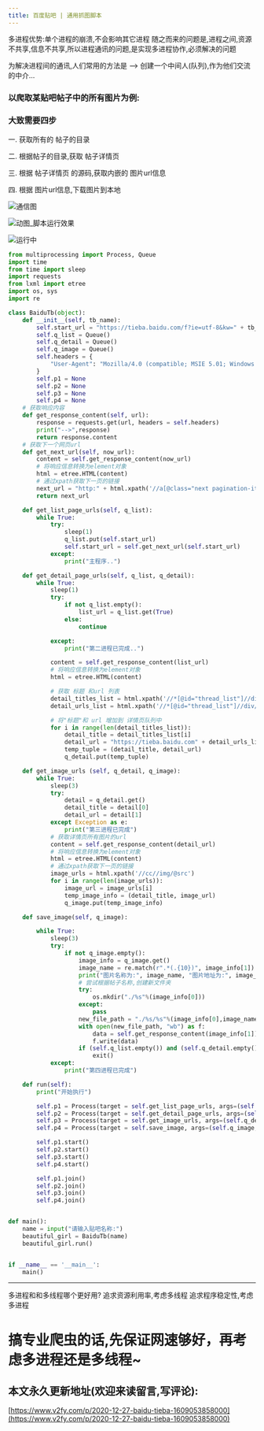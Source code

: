 ```yaml
---
title: 百度贴吧 | 通用抓图脚本
---
```




多进程优势:单个进程的崩溃,不会影响其它进程
随之而来的问题是,进程之间,资源不共享,信息不共享,所以进程通讯的问题,是实现多进程协作,必须解决的问题

为解决进程间的通讯,人们常用的方法是 --> 创建一个中间人(队列),作为他们交流的中介...

### 以爬取某贴吧帖子中的所有图片为例:

### 大致需要四步

一. 获取所有的 帖子的目录

二. 根据帖子的目录,获取 帖子详情页

三. 根据 帖子详情页 的源码,获取内嵌的 图片url信息

四. 根据 图片url信息,下载图片到本地

![通信图](https://www.v2fy.com/asset/0i/jikemiji/jikemiji-md/2020-12-27-baidu-tieba-1609053858000.assets/1240-20201227152435245.png)

![动图_脚本运行效果](https://www.v2fy.com/asset/0i/jikemiji/jikemiji-md/2020-12-27-baidu-tieba-1609053858000.assets/strip.gif)


![运行中](https://www.v2fy.com/asset/0i/jikemiji/jikemiji-md/2020-12-27-baidu-tieba-1609053858000.assets/1240-20201227152435471.png)

```python
from multiprocessing import Process, Queue
import time
from time import sleep
import requests
from lxml import etree
import os, sys
import re

class BaiduTb(object):
	def __init__(self, tb_name):
		self.start_url = "https://tieba.baidu.com/f?ie=utf-8&kw=" + tb_name
		self.q_list = Queue()
		self.q_detail = Queue()
		self.q_image = Queue()
		self.headers = {
			"User-Agent": "Mozilla/4.0 (compatible; MSIE 5.01; Windows NT 5.0) "
		}
		self.p1 = None
		self.p2 = None
		self.p3 = None
		self.p4 = None
	# 获取响应内容
	def get_response_content(self, url):
		response = requests.get(url, headers = self.headers)
		print("-->",response)
		return response.content
	# 获取下一个网页url
	def get_next_url(self, now_url):
		content = self.get_response_content(now_url)
		# 将响应信息转换为element对象
		html = etree.HTML(content)
		# 通过xpath获取下一页的链接
		next_url = "http:" + html.xpath('//a[@class="next pagination-item "]/@href')[0]
		return next_url

	def get_list_page_urls(self, q_list):
		while True:
			try:
				sleep(1)
				q_list.put(self.start_url)
				self.start_url = self.get_next_url(self.start_url)
			except:
				print("主程序..")

	def get_detail_page_urls(self, q_list, q_detail):
		while True:
			sleep(1)
			try:
				if not q_list.empty():
					list_url = q_list.get(True)
				else:
					continue

			except:
				print("第二进程已完成..")

			content = self.get_response_content(list_url)
			# 将响应信息转换为element对象
			html = etree.HTML(content)

			# 获取 标题 和url 列表
			detail_titles_list = html.xpath('//*[@id="thread_list"]//div/div[2]/div[1]/div[1]/a/text()')
			detail_urls_list = html.xpath('//*[@id="thread_list"]//div/div[2]/div[1]/div[1]/a/@href')

			# 将"标题"和 url 增加到 详情页队列中
			for i in range(len(detail_titles_list)):
				detail_title = detail_titles_list[i]
				detail_url = "https://tieba.baidu.com" + detail_urls_list[i]
				temp_tuple = (detail_title, detail_url)
				q_detail.put(temp_tuple)

	def get_image_urls (self, q_detail, q_image):
		while True:
			sleep(3)
			try:
				detail = q_detail.get()
				detail_title = detail[0]
				detail_url = detail[1]
			except Exception as e:
				print("第三进程已完成")
			# 获取详情页所有图片的url
			content = self.get_response_content(detail_url)
			# 将响应信息转换为element对象
			html = etree.HTML(content)
			# 通过xpath获取下一页的链接
			image_urls = html.xpath('//cc//img/@src')
			for i in range(len(image_urls)):
				image_url = image_urls[i]
				temp_image_info = (detail_title, image_url)
				q_image.put(temp_image_info)

	def save_image(self, q_image):

		while True:
			sleep(3)
			try:
				if not q_image.empty():
					image_info = q_image.get()
					image_name = re.match(r".*(.{10})", image_info[1]).group(1)
					print("图片名称为:", image_name, "图片地址为:", image_info[1], "帖子标题为:", image_info[0])
					# 尝试根据帖子名称,创建新文件夹
					try:
						os.mkdir("./%s"%(image_info[0]))
					except:
						pass
					new_file_path = "./%s/%s"%(image_info[0],image_name)
					with open(new_file_path, "wb") as f:
						data = self.get_response_content(image_info[1])
						f.write(data)
					if (self.q_list.empty()) and (self.q_detail.empty()) and (self.q_image.empty()):
						exit()
			except:
				print("第四进程已完成")

	def run(self):
		print("开始执行")

		self.p1 = Process(target = self.get_list_page_urls, args=(self.q_list,))
		self.p2 = Process(target = self.get_detail_page_urls, args=(self.q_list, self.q_detail,))	
		self.p3 = Process(target = self.get_image_urls, args=(self.q_detail, self.q_image,))
		self.p4 = Process(target = self.save_image, args=(self.q_image,))

		self.p1.start()
		self.p2.start()
		self.p3.start()
		self.p4.start()

		self.p1.join()
		self.p2.join()
		self.p3.join()
		self.p4.join()


def main():
	name = input("请输入贴吧名称:")
	beautiful_girl = BaiduTb(name)
	beautiful_girl.run()


if __name__ == '__main__':
	main()

```
---
多进程和和多线程哪个更好用?
追求资源利用率,考虑多线程
追求程序稳定性,考虑多进程


# 搞专业爬虫的话,先保证网速够好，再考虑多进程还是多线程~







## 本文永久更新地址(欢迎来读留言,写评论):

[https://www.v2fy.com/p/2020-12-27-baidu-tieba-1609053858000](https://www.v2fy.com/p/2020-12-27-baidu-tieba-1609053858000)


